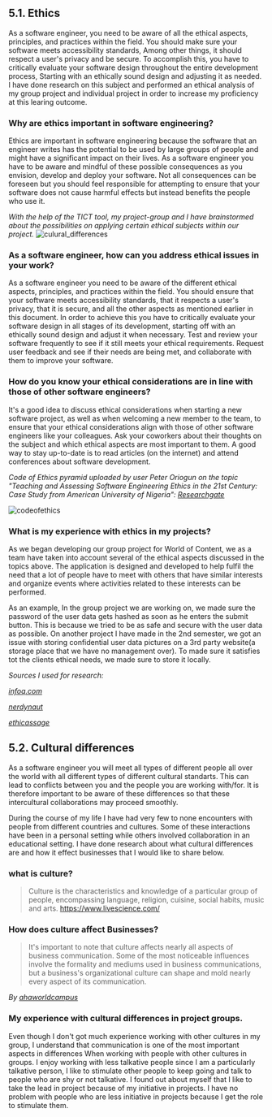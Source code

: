 ## 5.1. Ethics

As a software engineer, you need to be aware of all the ethical aspects, principles, and practices within the field. You should make sure your software meets accessibility standards, Among other things, it should respect a user's privacy and be secure. 
To accomplish this, you have to critically evaluate your software design throughout the entire development process, Starting with an ethically sound design and adjusting it as needed. I have done research on this subject and performed an ethical analysis of my group project and individual project in order to increase my proficiency at this learing outcome.

### Why are ethics important in software engineering?
Ethics are important in software engineering because the software that an engineer writes has the potential to be used by large groups of people and might have a significant impact on their lives. As a software engineer you have to be aware and mindful of these possible consequences as you envision, develop and deploy your software. Not all consequences can be foreseen but you should feel responsible for attempting to ensure that your software does not cause harmful effects but instead benefits the people who use it.


<i>With the help of the TICT tool, my project-group and I have brainstormed about the possibilities on applying certain ethical subjects within our project.</i>
![culural_differences](https://user-images.githubusercontent.com/73832880/172370513-34897d4c-953c-47cb-b86f-c2b6182bcc1a.jpg)


### As a software engineer, how can you address ethical issues in your work?
As a software engineer you need to be aware of the different ethical aspects, principles, and practices within the field. You should ensure that your software meets accessibility standards, that it respects a user's privacy, that it is secure, and all the other aspects as mentioned earlier in this document. In order to achieve this you have to critically evaluate your software design in all stages of its development, starting off with an ethically sound design and adjust it when necessary. Test and review your software frequently to see if it still meets your ethical requirements. Request user feedback and see if their needs are being met, and collaborate with them to improve your software.

### How do you know your ethical considerations are in line with those of other software engineers?
It's a good idea to discuss ethical considerations when starting a new software project, as well as when welcoming a new member to the team, to ensure that your ethical considerations align with those of other software engineers like your colleagues. Ask your coworkers about their thoughts on the subject and which ethical aspects are most important to them. A good way to stay up-to-date is to read articles (on the internet) and attend conferences about software development.


<i>Code of Ethics pyramid uploaded by user Peter Oriogun on the topic "Teaching and Assessing Software Engineering Ethics in the 21st Century: Case Study from American University of Nigeria": [Researchgate](https://www.researchgate.net/publication/259464186_Teaching_and_Assessing_Software_Engineering_Ethics_in_the_21st_Century_Case_Study_from_American_University_of_Nigeria)</i>

![codeofethics](https://user-images.githubusercontent.com/73832880/173315880-2173f830-5f21-4711-b70f-25cd377a99b8.JPG)

### What is my experience with ethics in my projects?

As we began developing our group project for World of Content, we as a team have taken into account several of the ethical aspects discussed in the topics above. The application is designed and developed to help fulfil the need that a lot of people have to meet with others that have similar interests and organize events where activities related to these interests can be performed. 

As an example, In the group project we are working on, we made sure the password of the user data gets hashed as soon as he enters the submit button. This is because we tried to be as safe and secure with the user data as possible. 
On another project I have made in the 2nd semester, we got an issue with storing confidential user data pictures on a 3rd party website(a storage place that we have no management over). To made sure it satisfies tot the clients ethical needs, we made sure to store it locally.

<i>
Sources I used for research:
  
[infoq.com](https://www.infoq.com/articles/ethical-software-engineer/)
  
[nerdynaut](https://www.nerdynaut.com/importance-of-ethics-for-a-software-engineer)
  
[ethicassage](https://www.ethicssage.com/2019/06/developing-a-code-of-ethics-for-software-engineers.html)
  
</i>


## 5.2. Cultural differences

As a software engineer you will meet all types of different people all over the world with all different types of different cultural standarts. This can lead to conflicts between you and the people you are working with/for. It is therefore important to be aware of these differences so that these intercultural collaborations may proceed smoothly.


During the course of my life I have had very few to none encounters with people from different countries and cultures. Some of these interactions have been in a personal setting while others involved collaboration in an educational setting. I have done research about what cultural differences are and how it effect businesses that I would like to share below.


### what is culture?

> Culture is the characteristics and knowledge of a particular group of people, encompassing language, religion, cuisine, social habits, music and arts.
https://www.livescience.com/



### How does culture affect Businesses?
>It's important to note that culture affects nearly all aspects of business communication. Some of the most noticeable influences involve the formality and mediums used in business communications, but a business's organizational culture can shape and mold nearly every aspect of its communication.

<i> By [ahaworldcampus](https://www.ahaworldcampus.com/b/how-does-culture-affect-business-communication)</i>
  
  ### My experience with cultural differences in project groups.
  
Even though I don't got much experience working with other cultures in my group, I understand that communication is one of the most important aspects in differences When working with people with other cultures in groups. I enjoy working with less talkative people since I am a particularly talkative person, I like to stimulate other people to keep going and talk to people who are shy or not talkative. I found out about myself that I like to take the lead in project because of my initiative in projects. I have no problem with people who are less initiative in projects because I get the role to stimulate them.
  
 
